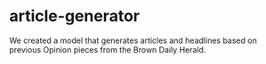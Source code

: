 # article-generator

We created a model that generates articles and headlines based on previous Opinion pieces from the Brown Daily Herald. 
